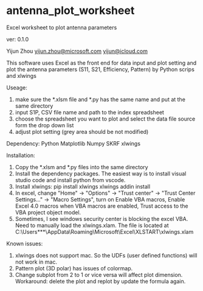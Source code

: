 # antenna_plot_worksheet
Excel worksheet to plot antenna parameters

ver: 0.1.0

Yijun Zhou
yijun.zhou@microsoft.com
yijun@icloud.com

This software uses Excel as the front end for data input and plot setting 
and plot the antenna parameters (S11, S21, Efficiency, Pattern) by Python scrips and xlwings

Useage:
1) make sure the *.xlsm file and *.py has the same name and put at the same directory
2) input S1P, CSV file name and path to the index spreadsheet
3) choose the spreadsheet you want to plot and select the data file source form the drop down list
4) adjust plot setting (grey area should be not modified)

Dependency:
Python
Matplotlib
Numpy
SKRF
xlwings


Installation:
1) Copy the *.xlsm and *.py files into the same directory
2) Install the dependency packages. The easiest way is to install visual studio code and install python from vscode.
3) Install xlwings:
	pip install xlwings
	xlwings addin install
4) In excel, change "Home" -> "Options" -> "Trust center" -> "Trust Center Settings..." -> "Macro Settings", turn on
	Enable VBA macros, Enable Excel 4.0 macros when VBA macros are enabled, Trust access to the VBA project object model.
5) Sometimes, I see windows security center is blocking the excel VBA. Need to manually load the xlwings.xlam.
	The file is located at C:\Users\***\AppData\Roaming\Microsoft\Excel\XLSTART\xlwings.xlam

Known issues:
1) xlwings does not support mac. So the UDFs (user defined functions) will not work in mac.
2) Pattern plot (3D polar) has issues of colormap.
3) Change subplot from 2 to 1 or vice versa will affect plot dimension.
	Workaround: delete the plot and replot by update the formula again.



